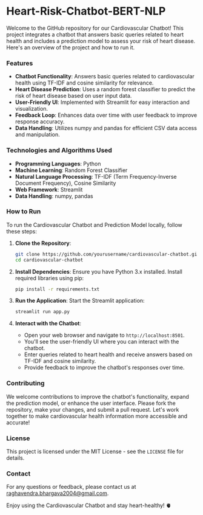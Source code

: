 # Heart-Risk-Chatbot-BERT-NLP

Welcome to the GitHub repository for our Cardiovascular Chatbot! This project integrates a chatbot that answers basic queries related to heart health and includes a prediction model to assess your risk of heart disease. Here's an overview of the project and how to run it.

### Features

- **Chatbot Functionality**: Answers basic queries related to cardiovascular health using TF-IDF and cosine similarity for relevance.
- **Heart Disease Prediction**: Uses a random forest classifier to predict the risk of heart disease based on user input data.
- **User-Friendly UI**: Implemented with Streamlit for easy interaction and visualization.
- **Feedback Loop**: Enhances data over time with user feedback to improve response accuracy.
- **Data Handling**: Utilizes numpy and pandas for efficient CSV data access and manipulation.

### Technologies and Algorithms Used

- **Programming Languages**: Python
- **Machine Learning**: Random Forest Classifier
- **Natural Language Processing**: TF-IDF (Term Frequency-Inverse Document Frequency), Cosine Similarity
- **Web Framework**: Streamlit
- **Data Handling**: numpy, pandas

### How to Run

To run the Cardiovascular Chatbot and Prediction Model locally, follow these steps:

1. **Clone the Repository**:
   ```bash
   git clone https://github.com/yourusername/cardiovascular-chatbot.git
   cd cardiovascular-chatbot
   ```

2. **Install Dependencies**:
   Ensure you have Python 3.x installed. Install required libraries using pip:
   ```bash
   pip install -r requirements.txt
   ```

3. **Run the Application**:
   Start the Streamlit application:
   ```bash
   streamlit run app.py
   ```

4. **Interact with the Chatbot**:
   - Open your web browser and navigate to `http://localhost:8501`.
   - You'll see the user-friendly UI where you can interact with the chatbot.
   - Enter queries related to heart health and receive answers based on TF-IDF and cosine similarity.
   - Provide feedback to improve the chatbot's responses over time.

### Contributing

We welcome contributions to improve the chatbot's functionality, expand the prediction model, or enhance the user interface. Please fork the repository, make your changes, and submit a pull request. Let's work together to make cardiovascular health information more accessible and accurate!

### License

This project is licensed under the MIT License - see the `LICENSE` file for details.

### Contact

For any questions or feedback, please contact us at raghavendra.bhargava2004@gmail.com.

Enjoy using the Cardiovascular Chatbot and stay heart-healthy! 🫀
